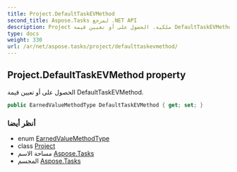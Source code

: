 ```yaml
---
title: Project.DefaultTaskEVMethod
second_title: Aspose.Tasks لمرجع .NET API
description: Project ملكية. الحصول على أو تعيين قيمة DefaultTaskEVMethod.
type: docs
weight: 330
url: /ar/net/aspose.tasks/project/defaulttaskevmethod/
---
```

## Project.DefaultTaskEVMethod property

الحصول على أو تعيين قيمة DefaultTaskEVMethod.

```csharp
public EarnedValueMethodType DefaultTaskEVMethod { get; set; }
```

### أنظر أيضا

* enum [EarnedValueMethodType](../../earnedvaluemethodtype/)
* class [Project](../)
* مساحة الاسم [Aspose.Tasks](../../project/)
* المجسم [Aspose.Tasks](../../../)


